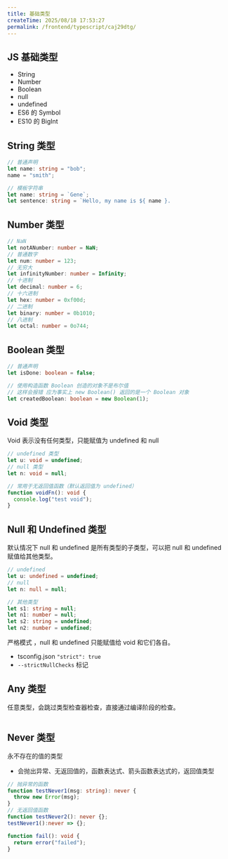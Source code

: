 ```yaml
---
title: 基础类型
createTime: 2025/08/18 17:53:27
permalink: /frontend/typescript/caj29dtg/
---
```


## JS 基础类型

- String
- Number
- Boolean
- null
- undefined
- ES6 的 Symbol
- ES10 的 BigInt

## String 类型

```typescript
// 普通声明
let name: string = "bob";
name = "smith";

// 模板字符串
let name: string = `Gene`;
let sentence: string = `Hello, my name is ${ name }.

```

## Number 类型

```typescript
// NaN
let notANumber: number = NaN;
// 普通数字
let num: number = 123;
// 无穷大
let infinityNumber: number = Infinity;
// 十进制
let decimal: number = 6;
// 十六进制
let hex: number = 0xf00d;
// 二进制
let binary: number = 0b1010;
// 八进制
let octal: number = 0o744;
```

## Boolean 类型

```typescript
// 普通声明
let isDone: boolean = false;

// 使用构造函数 Boolean 创造的对象不是布尔值
// 这样会报错 应为事实上 new Boolean() 返回的是一个 Boolean 对象
let createdBoolean: boolean = new Boolean(1);
```

## Void 类型

Void 表示没有任何类型，只能赋值为 undefined 和 null

```typescript
// undefined 类型
let u: void = undefined;
// null 类型
let n: void = null;

// 常用于无返回值函数（默认返回值为 undefined）
function voidFn(): void {
  console.log("test void");
}
```

## Null 和 Undefined 类型

默认情况下 null 和 undefined 是所有类型的子类型，可以把 null 和 undefined 赋值给其他类型。

```typescript
// undefined
let u: undefined = undefined;
// null
let n: null = null;

// 其他类型
let s1: string = null;
let n1: number = null;
let s2: string = undefined;
let n2: number = undefined;
```

严格模式 ，null 和 undefined 只能赋值给 void 和它们各自。

- tsconfig.json `"strict": true`
- `--strictNullChecks` 标记

## Any 类型

任意类型，会跳过类型检查器检查，直接通过编译阶段的检查。

```typescript

```

## Never 类型

<font style="color:rgb(36, 36, 36);">永不存在的值的类型</font>

- <font style="color:rgb(36, 36, 36);">会抛出异常、无返回值的，函数表达式、箭头函数表达式的，返回值类型</font>

```typescript
// 抛异常的函数
function testNever1(msg: string): never {
  throw new Error(msg);
}
// 无返回值函数
function testNever2(): never {};
testNever1():never => {};

function fail(): void {
  return error("failed");
}
```
